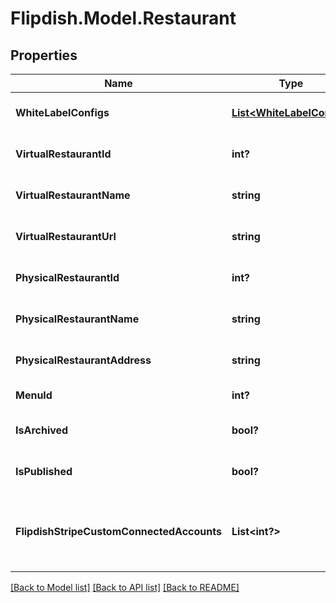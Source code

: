 # Flipdish.Model.Restaurant
## Properties

Name | Type | Description | Notes
------------ | ------------- | ------------- | -------------
**WhiteLabelConfigs** | [**List&lt;WhiteLabelConfig&gt;**](WhiteLabelConfig.md) | Collection of white label configurations | [optional] 
**VirtualRestaurantId** | **int?** | Virtual restaurant identifier | [optional] 
**VirtualRestaurantName** | **string** | Virtual restaurant name | [optional] 
**VirtualRestaurantUrl** | **string** | Virtual restaurant URL | [optional] 
**PhysicalRestaurantId** | **int?** | Physical restaurant identifier | [optional] 
**PhysicalRestaurantName** | **string** | Physical restaurant name | [optional] 
**PhysicalRestaurantAddress** | **string** | Physical restaurant address | [optional] 
**MenuId** | **int?** | Menu identifier | [optional] 
**IsArchived** | **bool?** | Indicates if the restaurant is archived | [optional] 
**IsPublished** | **bool?** | Indicates if the restaurant is published | [optional] 
**FlipdishStripeCustomConnectedAccounts** | **List&lt;int?&gt;** | List of Flipdish Stripe custom connected account identifiers | [optional] 

[[Back to Model list]](../README.md#documentation-for-models) [[Back to API list]](../README.md#documentation-for-api-endpoints) [[Back to README]](../README.md)

